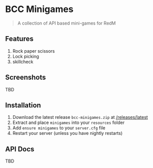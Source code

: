 # BCC Minigames

> A collection of API based mini-games for RedM

## Features
1. Rock paper scissors
2. Lock picking
3. skillcheck

## Screenshots
TBD

## Installation
1. Download the latest release `bcc-minigames.zip` at [/releases/latest](https://github.com/BryceCanyonCounty/bcc-minigames/releases/latest)
2. Extract and place `minigames` into your `resources` folder
3. Add `ensure minigames` to your `server.cfg` file
4. Restart your server (unless you have nightly restarts)

## API Docs 
TBD
